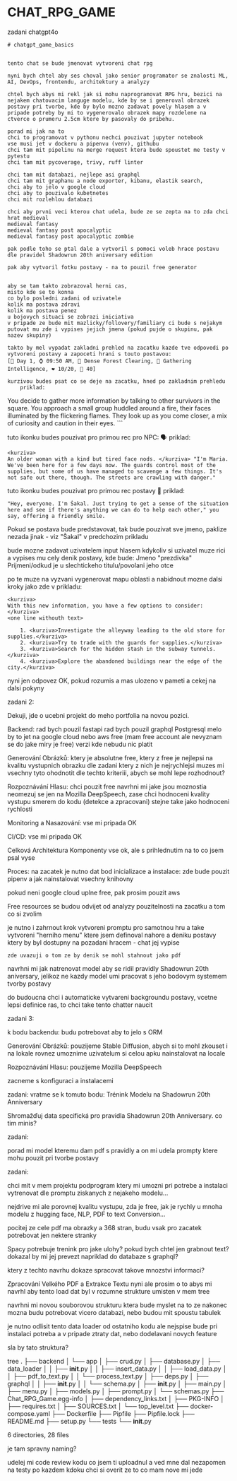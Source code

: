 # CHAT_RPG_GAME



zadani chatgpt4o
```
# chatgpt_game_basics


tento chat se bude jmenovat vytvoreni chat rpg 

nyni bych chtel aby ses choval jako senior programator se znalosti ML, AI, DevOps, frontendu, architektury a analyzy

chtel bych abys mi rekl jak si mohu naprogramovat RPG hru, bezici na nejakem chatovacim languge modelu, kde by se i generoval obrazek postavy pri tvorbe, kde by bylo mozno zadavat povely hlasem a v pripade potreby by mi to vygenerovalo obrazek mapy rozdelene na ctverce o prumeru 2.5cm ktere by pasovaly do pribehu.

porad mi jak na to
chci to programovat v pythonu nechci pouzivat jupyter notebook
vse musi jet v dockeru a pipenvu (venv), githubu
chci tam mit pipelinu na merge request ktera bude spoustet me testy v pytestu
chci tam mit pycoverage, trivy, ruff linter

chci tam mit databazi, nejlepe asi graphql
chci tam mit graphanu a node exporter, kibanu, elastik search,
chci aby to jelo v google cloud
chci aby to pouzivalo kubetnetes
chci mit rozlehlou databazi

chci aby prvni veci kterou chat udela, bude ze se zepta na to zda chci hrat medieval
medieval fantasy
medieval fantasy post apocalyptic
medieval fantasy post apocalyptic zombie

pak podle toho se ptal dale a vytvoril s pomoci voleb hrace postavu
dle pravidel Shadowrun 20th aniversary edition

pak aby vytvoril fotku postavy - na to pouzil free generator

 
aby se tam takto zobrazoval herni cas, 
misto kde se to konna
co bylo posledni zadani od uzivatele
kolik ma postava zdravi
kolik ma postava penez
u bojovych situaci se zobrazi iniciativa
v pripade ze bude mit mazlicky/follovery/familiary ci bude s nejakym putovat mu zde i vypises jejich jmena (pokud pujde o skupinu, pak nazev skupiny)

takto by mel vypadat zakladni prehled na zacatku kazde tve odpovedi po vytvoreni postavy a zapoceti hrani s touto postavou:
[📅 Day 1, ⌚ 09:50 AM, 📌 Dense Forest Clearing, 🎯 Gathering Intelligence, ❤️ 10/20, 💎 40]

kurzivou budes psat co se deje na zacatku, hned po zakladnim prehledu
    priklad:
```
<kurziva>
You decide to gather more information by talking to other survivors in the square. You approach a small group huddled around a fire, their faces illuminated by the flickering flames. They look up as you come closer, a mix of curiosity and caution in their eyes.</kurziva>
```

tuto ikonku budes pouzivat pro primou rec pro NPC:
🗣️
    priklad:
```
<kurziva>
An older woman with a kind but tired face nods. </kurziva> "I'm Maria. We've been here for a few days now. The guards control most of the supplies, but some of us have managed to scavenge a few things. It's not safe out there, though. The streets are crawling with danger."
```
tuto ikonku budes pouzivat pro primou rec postavy
💬
    priklad:
```
"Hey, everyone. I'm Šakal. Just trying to get a sense of the situation here and see if there's anything we can do to help each other," you say, offering a friendly smile.
```
Pokud se postava bude predstavovat, tak bude pouzivat sve jmeno, paklize nezada jinak - viz
"Šakal" v predchozim prikladu

bude mozne zadavat uzivatelem input hlasem
kdykoliv si uzivatel muze rici a vypises mu cely denik postavy, kde bude:
Jmeno "prezdivka" Prijmeni/odkud je u slechtickeho titulu/povolani jeho otce

po te muze na vyzvani vygenerovat mapu oblasti
a nabidnout mozne dalsi kroky jako zde v prikladu:
```
<kurziva>
With this new information, you have a few options to consider:</kurziva>
<one line withouth text>

    1. <kurziva>Investigate the alleyway leading to the old store for supplies.</kurziva>
    2. <kurziva>Try to trade with the guards for supplies.</kurziva>
    3. <kurziva>Search for the hidden stash in the subway tunnels.</kurziva>
    4. <kurziva>Explore the abandoned buildings near the edge of the city.</kurziva>
```
nyni jen odpovez OK, pokud rozumis a mas ulozeno v pameti a cekej na dalsi pokyny


zadani 2:



Dekuji, jde o ucebni projekt do meho portfolia na novou pozici.

Backend:
rad bych pouzil fastapi
rad bych pouzil graphql Postgresql
melo by to jet na google cloud nebo aws free (mam free account ale nevyznam se do jake miry je free) verzi kde nebudu nic platit

Generování Obrázků:
ktery je absolutne free, ktery z free je nejlepsi na kvalitu vystupnich obrazku dle zadani
ktery z nich je nejrychlejsi
muzes mi vsechny tyto ohodnotit dle techto kriteriii, abych se mohl lepe rozhodnout?

Rozpoznávání Hlasu:
chci pouzit free navrhni mi jake jsou moznostia neomezuj se jen na Mozilla DeepSpeech, zase chci hodnoceni kvality vystupu smerem do kodu (detekce a zpracovani) stejne take jako hodnoceni rychlosti

Monitoring a Nasazování:
vse mi pripada OK

CI/CD:
vse mi pripada OK

Celková Architektura
Komponenty
vse ok, ale s prihlednutim na to co jsem psal vyse

Proces:
na zacatek je nutno dat bod inicializace a instalace:
zde bude pouzit pipenv a jak nainstalovat vsechny knihovny

pokud neni google cloud uplne free, pak prosim pouzit aws

Free resources se budou odvijet od analyzy pouzitelnosti na zacatku a tom co si zvolim

je nutno i zahrnout krok vytvoreni promptu pro samotnou hru a take vytvoreni "herniho menu" ktere jsem definoval nahore a deniku postavy ktery by byl dostupny na pozadani hracem - chat jej vypise

    zde uvazuji o tom ze by denik se mohl stahnout jako pdf

navrhni mi jak natrenovat model aby se ridil pravidly Shadowrun 20th aniversary, jelikoz ne kazdy model umi pracovat s jeho bodovym systemem tvorby postavy

do budoucna chci i automaticke vytvareni backgroundu postavy, vcetne lepsi definice ras, to chci take tento chatter naucit


zadani 3:

k bodu backendu:
budu potrebovat aby to jelo s ORM

Generování Obrázků:
pouzijeme Stable Diffusion, abych si to mohl zkouset i na lokale 
rovnez umoznime uzivatelum si celou apku nainstalovat na locale

Rozpoznávání Hlasu:
pouzijeme Mozilla DeepSpeech

zacneme s konfiguraci a instalacemi


zadani:
vratme se k tomuto bodu:
Trénink Modelu na Shadowrun 20th Anniversary

Shromažďuj data specifická pro pravidla Shadowrun 20th Anniversary.
co tim minis?

zadani:

porad mi model kteremu dam pdf s pravidly a on mi udela prompty ktere mohu pouzit pri tvorbe postavy

zadani:

chci mit v mem projektu podprogram ktery mi umozni pri potrebe a instalaci vytrenovat dle promptu ziskanych z nejakeho modelu...

nejdrive mi ale porovnej kvalitu vystupu, zda je free, jak je rychly u mnoha modelu z hugging face, NLP, PDF to text Conversion...

pocitej ze cele pdf ma obrazky a 368 stran, budu vsak pro zacatek potrebovat jen nektere stranky

Spacy potrebuje trenink pro jake ulohy?
pokud bych chtel jen grabnout text?
dokazal by mi jej prevezt napriklad do databaze s graphql?

ktery z techto navrhu dokaze spracovat takove mnozstvi informaci?

Zpracování Velkého PDF a Extrakce Textu
nyni ale prosim o to abys mi navrhl aby tento load dat byl v rozumne strukture umisten v mem tree

navrhni mi novou souborovou strukturu ktera bude myslet na to ze nakonec mozna budu potrebovat vicero databazi, nebo budou mit spoustu tabulek

je nutno odlisit tento data loader od ostatniho kodu ale nejspise bude pri instalaci potreba a v pripade ztraty dat, nebo dodelavani novych feature

sla by tato struktura?

tree
.
├── backend
│   └── app
│       ├── crud.py
│       ├── database.py
│       ├── data_loader
│       │   ├── __init__.py
│       │   ├── insert_data.py
│       │   ├── load_data.py
│       │   ├── pdf_to_text.py
│       │   └── process_text.py
│       ├── deps.py
│       ├── graphql
│       │   ├── __init__.py
│       │   └── schema.py
│       ├── __init__.py
│       ├── main.py
│       ├── menu.py
│       ├── models.py
│       ├── prompt.py
│       └── schemas.py
├── Chat_RPG_Game.egg-info
│   ├── dependency_links.txt
│   ├── PKG-INFO
│   ├── requires.txt
│   ├── SOURCES.txt
│   └── top_level.txt
├── docker-compose.yaml
├── Dockerfile
├── Pipfile
├── Pipfile.lock
├── README.md
├── setup.py
└── tests
    └── __init__.py

6 directories, 28 files

je tam spravny naming?

udelej mi code review kodu co jsem ti uploadnul a
ved mne dal
nezapomen na testy
po kazdem kdoku chci si overit ze to co mam nove mi jede


```